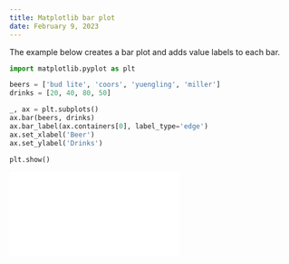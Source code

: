 ```yaml
---
title: Matplotlib bar plot
date: February 9, 2023
---
```


The example below creates a bar plot and adds value labels to each bar.

```python
import matplotlib.pyplot as plt

beers = ['bud lite', 'coors', 'yuengling', 'miller']
drinks = [20, 40, 80, 50]

_, ax = plt.subplots()
ax.bar(beers, drinks)
ax.bar_label(ax.containers[0], label_type='edge')
ax.set_xlabel('Beer')
ax.set_ylabel('Drinks')

plt.show()
```

![bar plot](../assets/images/matplotlib-bar.pdf)
